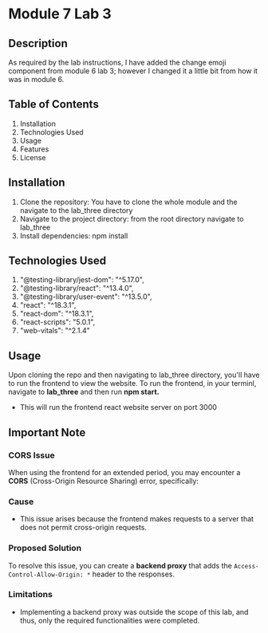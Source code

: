# Module 7 Lab 3

## Description

As required by the lab instructions, I have added the change emoji component from module 6 lab 3; however I changed it a little bit from how it was in module 6.

## Table of Contents

1. Installation
2. Technologies Used
3. Usage
4. Features
5. License

## Installation

1. Clone the repository:
   You have to clone the whole module and the navigate to the lab_three directory
2. Navigate to the project directory:
   from the root directory navigate to lab_three
3. Install dependencies:
   npm install

## Technologies Used

1. "@testing-library/jest-dom": "^5.17.0",
2. "@testing-library/react": "^13.4.0",
3. "@testing-library/user-event": "^13.5.0",
4. "react": "^18.3.1",
5. "react-dom": "^18.3.1",
6. "react-scripts": "5.0.1",
7. "web-vitals": "^2.1.4"

## Usage

Upon cloning the repo and then navigating to lab_three directory, you'll have to run the frontend to view the website.
To run the frontend, in your terminl, navigate to **lab_three** and then run **npm start.**

- This will run the frontend react website server on port 3000

## Important Note

### CORS Issue

When using the frontend for an extended period, you may encounter a **CORS** (Cross-Origin Resource Sharing) error, specifically:

### Cause

- This issue arises because the frontend makes requests to a server that does not permit cross-origin requests.

### Proposed Solution

To resolve this issue, you can create a **backend proxy** that adds the `Access-Control-Allow-Origin: *` header to the responses.

### Limitations

- Implementing a backend proxy was outside the scope of this lab, and thus, only the required functionalities were completed.
